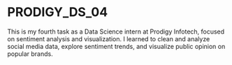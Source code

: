 # PRODIGY_DS_04
This is my fourth task as a Data Science intern at Prodigy Infotech, focused on sentiment analysis and visualization. I learned to clean and analyze social media data, explore sentiment trends, and visualize public opinion on popular brands.
